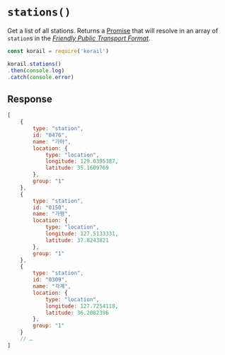 # `stations()`

Get a list of all stations. Returns a [Promise](https://developer.mozilla.org/en-US/docs/Web/JavaScript/Reference/Global_Objects/promise) that will resolve in an array of `station`s in the [*Friendly Public Transport Format*](https://github.com/public-transport/friendly-public-transport-format).

```js
const korail = require('korail')

korail.stations()
.then(console.log)
.catch(console.error)
```

## Response

```js
[
    {
        type: "station",
        id: "0476",
        name: "가야",
        location: {
            type: "location",
            longitude: 129.0395387,
            latitude: 35.1609769
        },
        group: "1"
    },
    {
        type: "station",
        id: "0150",
        name: "가평",
        location: {
            type: "location",
            longitude: 127.5133331,
            latitude: 37.8243821
        },
        group: "1"
    },
    {
        type: "station",
        id: "0309",
        name: "각계",
        location: {
            type: "location",
            longitude: 127.7254118,
            latitude: 36.2082396
        },
        group: "1"
    }
    // …
]
```
